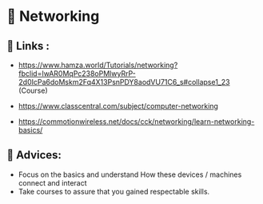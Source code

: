 # :satellite: Networking  <br />

## :pushpin:  Links : <br />

-  https://www.hamza.world/Tutorials/networking?fbclid=IwAR0MqPc238oPMlwyRrP-2d0IcPa6doMskm2Fq4X13PsnPDY8aodVU71C6_s#collapse1_23  (Course)

- https://www.classcentral.com/subject/computer-networking

- https://commotionwireless.net/docs/cck/networking/learn-networking-basics/

## :notebook: Advices: 
- Focus on the basics and understand How these devices / machines connect and interact 
- Take courses to assure that you gained respectable skills. 
